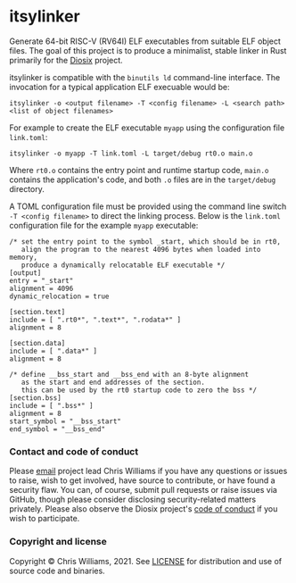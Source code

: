 # itsylinker

Generate 64-bit RISC-V (RV64I) ELF executables from suitable ELF object files. The goal of this project is to produce a minimalist, stable linker in Rust primarily for the [Diosix](https://diosix.org) project. 

itsylinker is compatible with the `binutils ld` command-line interface. The invocation for a typical application ELF execuable would be:

```
itsylinker -o <output filename> -T <config filename> -L <search path> <list of object filenames>
```

For example to create the ELF executable `myapp` using the configuration file `link.toml`:

```
itsylinker -o myapp -T link.toml -L target/debug rt0.o main.o
```

Where `rt0.o` contains the entry point and runtime startup code, `main.o` contains the application's code, and both `.o` files are in the `target/debug` directory.

A TOML configuration file must be provided using the command line switch `-T <config filename>` to direct the linking process. Below is the `link.toml` configuration file for the example `myapp` executable:

```
/* set the entry point to the symbol _start, which should be in rt0,
   align the program to the nearest 4096 bytes when loaded into memory,
   produce a dynamically relocatable ELF executable */
[output]
entry = "_start"
alignment = 4096
dynamic_relocation = true

[section.text]
include = [ ".rt0*", ".text*", ".rodata*" ]
alignment = 8

[section.data]
include = [ ".data*" ]
alignment = 8

/* define __bss_start and __bss_end with an 8-byte alignment
   as the start and end addresses of the section.
   this can be used by the rt0 startup code to zero the bss */
[section.bss]
include = [ ".bss*" ]
alignment = 8
start_symbol = "__bss_start"
end_symbol = "__bss_end"
```

### Contact and code of conduct <a name="contact"></a>

Please [email](mailto:chrisw@diosix.org) project lead Chris Williams if you have any questions or issues to raise, wish to get involved, have source to contribute, or have found a security flaw. You can, of course, submit pull requests or raise issues via GitHub, though please consider disclosing security-related matters privately. Please also observe the Diosix project's [code of conduct](https://diosix.org/docs/conduct.html) if you wish to participate.

### Copyright and license <a name="copyright"></a>

Copyright &copy; Chris Williams, 2021. See [LICENSE](LICENSE) for distribution and use of source code and binaries.
